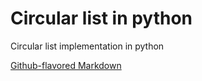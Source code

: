 # Circular list in python

Circular list implementation in python

[Github-flavored Markdown](https://guides.github.com/features/mastering-markdown/)
